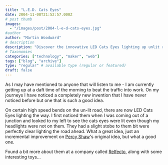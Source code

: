```yaml
---
title: "L.E.D. Cats Eyes"
date: 2004-11-08T21:52:57.000Z
# post thumb
images:
  - "/images/post/2004-l-e-d-cats-eyes.jpg"
#author
author: "Martin Woodward"
# description
description: "Discover the innovative LED Cats Eyes lighting up unlit roads, enhancing safety on high-speed bends for early commuters."
# Taxonomies
categories: ["technology", "maker", "web"]
tags: ["blog", "archive"]
type: "regular" # available type (regular or featured)
draft: false
---
```


As I may have mentioned to anyone that will listen to me - I am currently getting up at a daft time of the morning to beat the traffic into work. On my journeys I have noticed a completely new invention that I have never noticed before but one that is such a good idea.

On certain high speed bends on the un-lit road, there are now LED Cats Eyes lighting the way. I first noticed them when I was coming out of a junction and looked to my left to see the cats eyes were lit even though my headlights were not on them. They had a slight stobe to them bit were perfectly clear lighting the road ahead. What a great idea, just an incremental improvement on [Percy Shaw](http://www.design-technology.info/inventors/page14.htm)'s original idea, but what a good one.

Found a bit more about them at a company called [Relfecto](http://reflecto.co.uk/products_active.html), along with some interesting toys...
